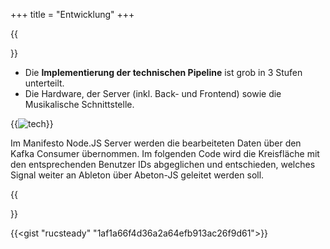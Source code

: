 +++
title = "Entwicklung"
+++

{{<section title="Entwicklung">}}

- Die **Implementierung der technischen Pipeline** ist grob in 3 Stufen unterteilt.
- Die Hardware, der Server (inkl. Back- und Frontend) sowie die Musikalische Schnittstelle.

{{<image src="man_technik.png" alt="tech" caption="">}}

Im Manifesto Node.JS Server werden die bearbeiteten Daten über den Kafka Consumer übernommen. Im folgenden Code wird die Kreisfläche mit den entsprechenden Benutzer IDs abgeglichen und entschieden, welches Signal weiter an Ableton über Abeton-JS geleitet werden soll.

{{</section >}}

{{<gist "rucsteady" "1af1a66f4d36a2a64efb913ac26f9d61">}}
